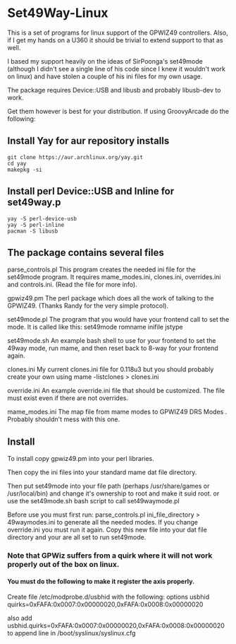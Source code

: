 # Set49Way-Linux

This is a set of programs for linux support of the GPWIZ49
controllers. Also, if I get my hands on a U360 it should be trivial to
extend support to that as well.

I based my support heavily on the ideas of SirPoonga's set49mode
(although I didn't see a single line of his code since I knew it
wouldn't work on linux) and have stolen a couple of his ini files for
my own usage.

The package requires Device::USB and libusb and probably libusb-dev to
work.

Get them however is best for your distribution.
If using GroovyArcade do the following:

## Install Yay for aur repository installs
    git clone https://aur.archlinux.org/yay.git
    cd yay
    makepkg -si

## Install perl Device::USB and Inline for set49way.p
    yay -S perl-device-usb
    yay -S perl-inline
    pacman -S libusb

## The package contains several files

parse_controls.pl This program creates the needed ini file for the
                  set49mode program.  It requires mame_modes.ini, 
                  clones.ini, overrides.ini and controls.ini.
                  (Read the file for more info).

gpwiz49.pm        The perl package which does all the work of talking 
                  to the GPWIZ49.
                  (Thanks Randy for the very simple protocol).

set49mode.pl      The program that you would have your frontend call 
                  to set the mode. It is called like this: 
                  set49mode romname inifile jstype

set49mode.sh	  An example bash shell to use for your frontend to set
		  the 49way mode, run mame, and then reset back to 8-way
		  for your frontend again.
		  
clones.ini        My current clones.ini file for 0.118u3 but you should 
                  probably create your own using 
                  mame -listclones > clones.ini

override.ini      An example override.ini file that should be customized.
                  The file must exist even if there are not overrides.

mame_modes.ini    The map file from mame modes to GPWIZ49 DRS Modes
              .   Probably shouldn't mess with this one.

## Install

To install copy gpwiz49.pm into your perl libraries.  

Then copy the ini files into your standard mame dat file directory.

Then put set49mode into your file path (perhaps /usr/share/games or /usr/local/bin) and change it's ownership to root and make it suid root.
or use the set49mode.sh bash script to call set49waymode.pl

Before use you must first run: parse_controls.pl ini_file_directory > 49waymodes.ini to generate all the needed modes.  If you change override.ini you must run it again.
Copy this new file into your dat file directory and your are all set to run set49mode.

### Note that GPWiz suffers from a quirk where it will not work properly out of the box on linux.  
#### You must do the following to make it register the axis properly.

Create file /etc/modprobe.d/usbhid with the following:
    options usbhid quirks=0xFAFA:0x0007:0x00000020,0xFAFA:0x0008:0x00000020

also add
    usbhid.quirks=0xFAFA:0x0007:0x00000020,0xFAFA:0x0008:0x00000020
to append line in /boot/syslinux/syslinux.cfg
